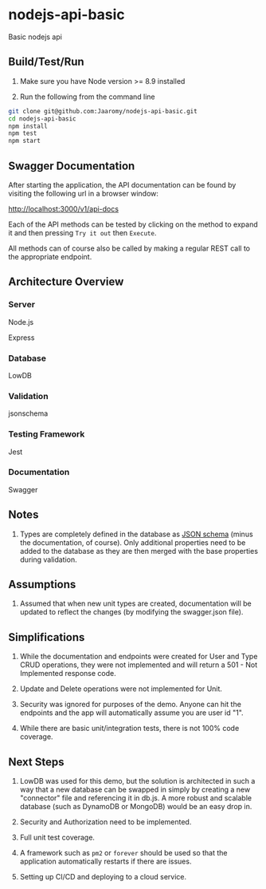 # nodejs-api-basic

Basic nodejs api

## Build/Test/Run

1. Make sure you have Node version >= 8.9 installed

2. Run the following from the command line

```bash
git clone git@github.com:Jaaromy/nodejs-api-basic.git
cd nodejs-api-basic
npm install
npm test
npm start
```

## Swagger Documentation

After starting the application, the API documentation can be found by visiting the following url in a browser window:

[http://localhost:3000/v1/api-docs](http://localhost:3000/v1/api-docs)

Each of the API methods can be tested by clicking on the method to expand it and then pressing `Try it out` then `Execute`.

All methods can of course also be called by making a regular REST call to the appropriate endpoint.

## Architecture Overview

### Server

Node.js

Express

### Database

LowDB

### Validation

jsonschema

### Testing Framework

Jest

### Documentation

Swagger

## Notes

1. Types are completely defined in the database as [JSON schema](http://json-schema.org/) (minus the documentation, of course). Only additional properties need to be added to the database as they are then merged with the base properties during validation.

## Assumptions

1. Assumed that when new unit types are created, documentation will be updated to reflect the changes (by modifying the swagger.json file).

## Simplifications

1. While the documentation and endpoints were created for User and Type CRUD operations, they were not implemented and will return a 501 - Not Implemented response code.

2. Update and Delete operations were not implemented for Unit.

3. Security was ignored for purposes of the demo. Anyone can hit the endpoints and the app will automatically assume you are user id "1".

4. While there are basic unit/integration tests, there is not 100% code coverage.

## Next Steps

1. LowDB was used for this demo, but the solution is architected in such a way that a new database can be swapped in simply by creating a new "connector" file and referencing it in db.js. A more robust and scalable database (such as DynamoDB or MongoDB) would be an easy drop in.

2. Security and Authorization need to be implemented.

3. Full unit test coverage.

4. A framework such as `pm2` or `forever` should be used so that the application automatically restarts if there are issues.

5. Setting up CI/CD and deploying to a cloud service.

